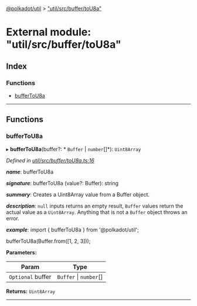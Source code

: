 [@polkadot/util](../README.md) > ["util/src/buffer/toU8a"](../modules/_util_src_buffer_tou8a_.md)

# External module: "util/src/buffer/toU8a"

## Index

### Functions

* [bufferToU8a](_util_src_buffer_tou8a_.md#buffertou8a)

---

## Functions

<a id="buffertou8a"></a>

###  bufferToU8a

▸ **bufferToU8a**(buffer?: * `Buffer` &#124; `number`[]*): `Uint8Array`

*Defined in [util/src/buffer/toU8a.ts:16](https://github.com/polkadot-js/util/blob/7550b44/packages/util/src/buffer/toU8a.ts#L16)*

*__name__*: bufferToU8a

*__signature__*: bufferToU8a (value?: Buffer): string

*__summary__*: Creates a Uint8Array value from a Buffer object.

*__description__*: `null` inputs returns an empty result, `Buffer` values return the actual value as a `Uint8Array`. Anything that is not a `Buffer` object throws an error.

*__example__*: import { bufferToU8a } from '@polkadot/util';

bufferToU8a(Buffer.from(\[1, 2, 3\]));

**Parameters:**

| Param | Type |
| ------ | ------ |
| `Optional` buffer |  `Buffer` &#124; `number`[]|

**Returns:** `Uint8Array`

___

